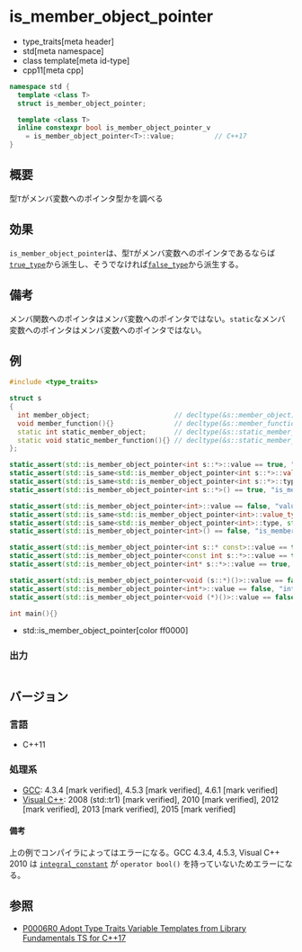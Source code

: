 # is_member_object_pointer
* type_traits[meta header]
* std[meta namespace]
* class template[meta id-type]
* cpp11[meta cpp]

```cpp
namespace std {
  template <class T>
  struct is_member_object_pointer;

  template <class T>
  inline constexpr bool is_member_object_pointer_v
    = is_member_object_pointer<T>::value;          // C++17
}
```

## 概要
型`T`がメンバ変数へのポインタ型かを調べる


## 効果
`is_member_object_pointer`は、型`T`がメンバ変数へのポインタであるならば[`true_type`](true_type.md)から派生し、そうでなければ[`false_type`](false_type.md)から派生する。


## 備考
メンバ関数へのポインタはメンバ変数へのポインタではない。`static`なメンバ変数へのポインタはメンバ変数へのポインタではない。


## 例
```cpp example
#include <type_traits>

struct s
{
  int member_object;                     // decltype(&s::member_object) は int s::*
  void member_function(){}               // decltype(&s::member_function) は void (s::*)()
  static int static_member_object;       // decltype(&s::static_member_object) は int*
  static void static_member_function(){} // decltype(&s::static_member_function) は void (*)()
};

static_assert(std::is_member_object_pointer<int s::*>::value == true, "value == true, int s::* is member object pointer");
static_assert(std::is_same<std::is_member_object_pointer<int s::*>::value_type, bool>::value, "value_type == bool");
static_assert(std::is_same<std::is_member_object_pointer<int s::*>::type, std::true_type>::value, "type == true_type");
static_assert(std::is_member_object_pointer<int s::*>() == true, "is_member_object_pointer<int s::*>() == true");

static_assert(std::is_member_object_pointer<int>::value == false, "value == false, int is not member object pointer");
static_assert(std::is_same<std::is_member_object_pointer<int>::value_type, bool>::value, "value_type == bool");
static_assert(std::is_same<std::is_member_object_pointer<int>::type, std::false_type>::value, "type == false_type");
static_assert(std::is_member_object_pointer<int>() == false, "is_member_object_pointer<int>() == false");

static_assert(std::is_member_object_pointer<int s::* const>::value == true, "int s::* const is member object pointer");
static_assert(std::is_member_object_pointer<const int s::*>::value == true, "const int s::* is member object pointer");
static_assert(std::is_member_object_pointer<int* s::*>::value == true, "int* s::* is member object pointer");

static_assert(std::is_member_object_pointer<void (s::*)()>::value == false, "void (s::*)() is not member object pointer");
static_assert(std::is_member_object_pointer<int*>::value == false, "int* is not member object pointer");
static_assert(std::is_member_object_pointer<void (*)()>::value == false, "void (*)() is not member object pointer");

int main(){}
```
* std::is_member_object_pointer[color ff0000]

### 出力
```
```

## バージョン
### 言語
- C++11

### 処理系
- [GCC](/implementation.md#gcc): 4.3.4 [mark verified], 4.5.3 [mark verified], 4.6.1 [mark verified]
- [Visual C++](/implementation.md#visual_cpp): 2008 (std::tr1) [mark verified], 2010 [mark verified], 2012 [mark verified], 2013 [mark verified], 2015 [mark verified]

#### 備考
上の例でコンパイラによってはエラーになる。GCC 4.3.4, 4.5.3, Visual C++ 2010 は [`integral_constant`](integral_constant.md) が `operator bool()` を持っていないためエラーになる。


## 参照
- [P0006R0 Adopt Type Traits Variable Templates from Library Fundamentals TS for C++17](http://www.open-std.org/jtc1/sc22/wg21/docs/papers/2015/p0006r0.html)
